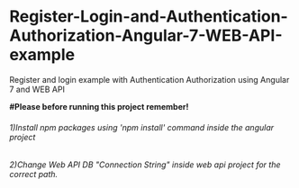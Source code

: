 # Register-Login-and-Authentication-Authorization-Angular-7-WEB-API-example
Register and login example with Authentication Authorization using Angular 7 and WEB API


<strong>#Please before running this project remember! </strong>
<h6>1)Install npm packages using 'npm install' command inside the angular project</h6>                
<h6>2)Change Web API DB "Connection String" inside web api project for the correct path. </h6> 
